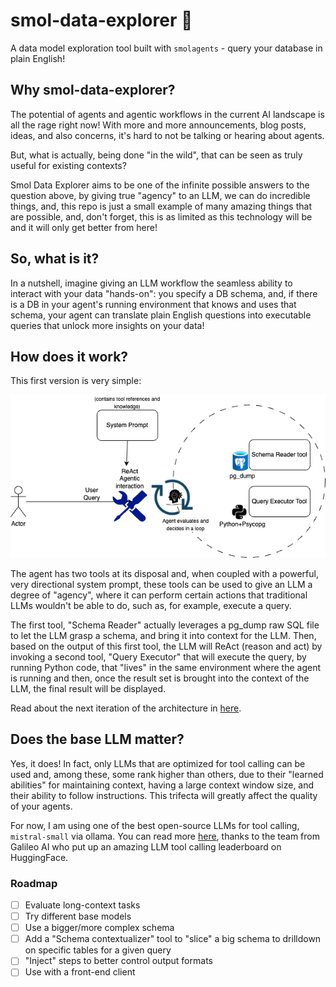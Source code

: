 # smol-data-explorer 🚀
A data model exploration tool built with `smolagents` - query your database in plain English!

## Why smol-data-explorer?

The potential of agents and agentic workflows in the current AI landscape is all the rage right now! With more and more announcements, blog posts, ideas, and also concerns, it's hard to not be talking or hearing about agents.

But, what is actually, being done "in the wild", that can be seen as truly useful for existing contexts?

Smol Data Explorer aims to be one of the infinite possible answers to the question above, by giving true "agency" to an LLM, we can do incredible things, and, this repo is just a small example of many amazing things that are possible, and, don't forget, this is as limited as this technology will be and it will only get better from here!

## So, what is it?

In a nutshell, imagine giving an LLM workflow the seamless ability to interact with your data "hands-on": you specify a DB schema, and, if there is a DB in your agent's running environment that knows and uses that schema, your agent can translate plain English questions into executable queries that unlock more insights on your data!

## How does it work?

This first version is very simple:

![ReAct Framework](images/agent-query.png)

The agent has two tools at its disposal and, when coupled with a powerful, very directional system prompt, these 
tools can be used to give an LLM a degree of "agency", where it can perform certain actions that traditional LLMs 
wouldn't be able to do, such as, for example, execute a query.

The first tool, "Schema Reader" actually leverages a pg_dump raw SQL file to let the LLM grasp a schema, and bring 
it into context for the LLM.
Then, based on the output of this first tool, the LLM will ReAct (reason and act) by invoking a second tool, "Query 
Executor" that will execute the query, by running Python code, that "lives" in the same environment where the agent 
is running and then, once the result set is brought into the context of the LLM, the final result will be displayed.

Read about the next iteration of the architecture in [here](ARCHITECTURE_ITERATION_2.md).

## Does the base LLM matter?

Yes, it does! In fact, only LLMs that are optimized for tool calling can be used and, among these, some rank higher than others, due to their "learned abilities" for maintaining context, having a large context window size, and their ability to follow instructions. This trifecta will greatly affect the quality of your agents.

For now, I am using one of the best open-source LLMs for tool calling, `mistral-small` via ollama. You can read more [here](https://www.galileo.ai/blog/agent-leaderboard), thanks to the team from Galileo AI who put up an amazing LLM tool calling leaderboard on HuggingFace.

### Roadmap

- [ ] Evaluate long-context tasks 
- [ ] Try different base models
- [ ] Use a bigger/more complex schema
- [ ] Add a "Schema contextualizer" tool to "slice" a big schema to drilldown on specific tables for a given query
- [ ] "Inject" steps to better control output formats
- [ ] Use with a front-end client 
